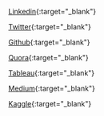 <!-- ---
#layout: default
#title: Contacts
# permalink: /contacts

---
### Contacts
 -->

[Linkedin](https://www.linkedin.com/in/ahmedomareissa/){:target="_blank"}

[Twitter](https://twitter.com/AhmedOmarEissa){:target="_blank"}

[Github](https://github.com/AhmedOmarEissa){:target="_blank"}

[Quora](https://www.quora.com/profile/Ahmed-Omar-Eissa){:target="_blank"}

[Tableau](https://public.tableau.com/profile/ahmed.omar.eissa){:target="_blank"}

[Medium](https://medium.com/@hmedOmarEissa){:target="_blank"}

[Kaggle](https://www.kaggle.com/ahmedomareissa){:target="_blank"}
